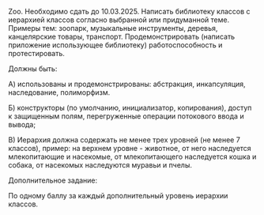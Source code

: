 Zoo. Необходимо сдать до 10.03.2025. Написать библиотеку классов с иерархией классов согласно выбранной или придуманной теме. Примеры тем: зоопарк, музыкальные инструменты, деревья, канцелярские товары, транспорт. Продемонстрировать (написать приложение использующее библиотеку) работоспособность и протестировать.

Должны быть:

А) использованы и продемонстрированы: абстракция, инкапсуляция, наследование, полиморфизм.

Б) конструкторы (по умолчанию, инициализатор, копирования), доступ к защищенным полям, перегруженные операции потокового ввода и вывода;

В) Иерархия должна содержать не менее трех уровней (не менее 7 классов), пример: на верхнем уровне - животное, от него наследуется млекопитающие и насекомые, от млекопитающего наследуется кошка и собака, от насекомых наследуются муравьи и пчелы.

Дополнительное задание:

По одному баллу за каждый дополнительный уровень иерархии классов.
